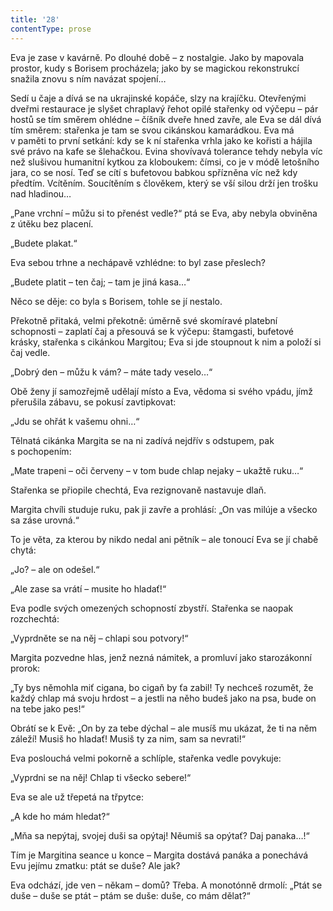 ```yaml
---
title: '28'
contentType: prose
---
```


Eva je zase v kavárně. Po dlouhé době – z nostalgie. Jako by mapovala prostor, kudy s Borisem procházela; jako by se magickou rekonstrukcí snažila znovu s ním navázat spojení…

Sedí u čaje a dívá se na ukrajinské kopáče, slzy na krajíčku. Otevřenými dveřmi restaurace je slyšet chraplavý řehot opilé stařenky od výčepu – pár hostů se tím směrem ohlédne – číšník dveře hned zavře, ale Eva se dál dívá tím směrem: stařenka je tam se svou cikánskou kamarádkou. Eva má v paměti to první setkání: kdy se k ní stařenka vrhla jako ke kořisti a hájila své právo na kafe se šlehačkou. Evina shovívavá tolerance tehdy nebyla víc než slušivou humanitní kytkou za kloboukem: čímsi, co je v módě letošního jara, co se nosí. Teď se cítí s bufetovou babkou spřízněna víc než kdy předtím. Vcítěním. Soucítěním s člověkem, který se vší silou drží jen trošku nad hladinou…

„Pane vrchní – můžu si to přenést vedle?“ ptá se Eva, aby nebyla obviněna z útěku bez placení.

„Budete plakat.“

Eva sebou trhne a nechápavě vzhlédne: to byl zase přeslech?

„Budete platit – ten čaj; – tam je jiná kasa…“

Něco se děje: co byla s Borisem, tohle se jí nestalo.

Překotně přitaká, velmi překotně: úměrně své skomíravé platební schopnosti – zaplatí čaj a přesouvá se k výčepu: štamgasti, bufetové krásky, stařenka s cikánkou Margitou; Eva si jde stoupnout k nim a položí si čaj vedle.

„Dobrý den – můžu k vám? – máte tady veselo…“

Obě ženy jí samozřejmě udělají místo a Eva, vědoma si svého vpádu, jímž přerušila zábavu, se pokusí zavtipkovat:

„Jdu se ohřát k vašemu ohni…“

Tělnatá cikánka Margita se na ni zadívá nejdřív s odstupem, pak s pochopením:

„Mate trapeni – oči červeny – v tom bude chlap nejaky – ukažtě ruku…“

Stařenka se přiopile chechtá, Eva rezignovaně nastavuje dlaň.

Margita chvíli studuje ruku, pak ji zavře a prohlásí: „On vas milúje a všecko sa záse urovná.“

To je věta, za kterou by nikdo nedal ani pětník – ale tonoucí Eva se jí chabě chytá:

„Jo? – ale on odešel.“

„Ale zase sa vrátí – musite ho hladať!“

Eva podle svých omezených schopností zbystří. Stařenka se naopak rozchechtá:

„Vyprdněte se na něj – chlapi sou potvory!“

Margita pozvedne hlas, jenž nezná námitek, a promluví jako starozákonní prorok:

„Ty bys němohla miť cigana, bo cigaň by ťa zabil! Ty nechceš rozumět, že každý chlap má svoju hrdost – a jestli na něho budeš jako na psa, bude on na tebe jako pes!“

Obrátí se k Evě: „On by za tebe dýchal – ale musíš mu ukázat, že ti na něm záleží! Musiš ho hladať! Musiš ty za nim, sam sa nevrati!“

Eva poslouchá velmi pokorně a schlíple, stařenka vedle povykuje:

„Vyprdni se na něj! Chlap ti všecko sebere!“

Eva se ale už třepetá na třpytce:

„A kde ho mám hledat?“

„Mňa sa nepýtaj, svojej duši sa opýtaj! Něumiš sa opýtať? Daj panaka…!“

Tím je Margitina seance u konce – Margita dostává panáka a ponechává Evu jejímu zmatku: ptát se duše? Ale jak?

Eva odchází, jde ven – někam – domů? Třeba. A monotónně drmolí: „Ptát se duše – duše se ptát – ptám se duše: duše, co mám dělat?“
